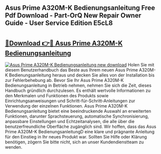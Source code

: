 ## Asus Prime A320M-K Bedienungsanleitung Free Pdf Download - Part-OrQ New Repair Owner Guide - User Service Edition E5cL8

# <h2><a href="http://df2wus.blite.top/?on=Asus+Prime+A320M-K+Bedienungsanleitung">🔗Download 👉🔴 Asus Prime A320M-K Bedienungsanleitung</a></h2>

[![Asus Prime A320M-K Bedienungsanleitung new download](https://i.imgur.com/lujVjoI.png)](http://df2wus.blite.top/?on=Asus+Prime+A320M-K+Bedienungsanleitung)
Holen Sie mit diesem Benutzerhandbuch das Beste aus Ihrem neuen Asus Prime A320M-K Bedienungsanleitung heraus und decken Sie alles von der Installation bis zur Fehlerbehebung ab. Bevor Sie Ihr Asus Prime A320M-K Bedienungsanleitung in Betrieb nehmen, nehmen Sie sich die Zeit, dieses Handbuch gründlich durchzulesen. Es enthält wertvolle Informationen zu den Merkmalen und Funktionen des Produkts sowie Einrichtungsanweisungen und Schritt-für-Schritt-Anleitungen zur Verwendung der einzelnen Funktionen. Asus Prime A320M-K Bedienungsanleitung bietet eine beeindruckende Auswahl an erweiterten Funktionen, darunter Sprachsteuerung, automatische Synchronisierung, anpassbare Einstellungen und Echtzeitanalysen, die alle über die benutzerfreundliche Oberfläche zugänglich sind. Wir hoffen, dass das Asus Prime A320M-K BedienungsanleitungD eine klare und prägnante Anleitung für den Einstieg in Ihr neues Produkt war. Sollten Sie Hilfe oder Klärung benötigen, zögern Sie bitte nicht, sich an unser Kundendienstteam zu wenden.
